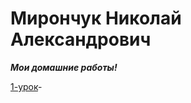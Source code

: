 # Мирончук Николай Александрович
 ***Мои домашние работы!***
 
[1-урок](https://cloud.mail.ru/public/8jte/y8VT1qNX3 "")-
